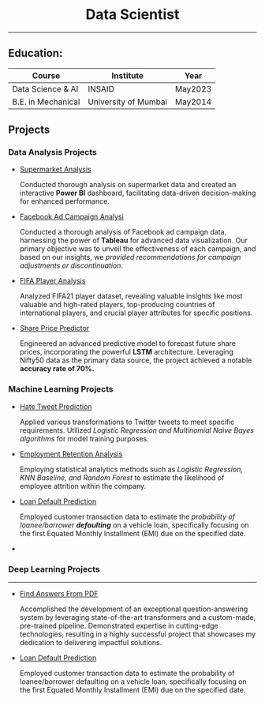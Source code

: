 # <center> Data Scientist </center>

---

## Education:

|Course|Institute|Year|
|---|---|---|
| Data Science & AI | INSAID | May2023 |
| B.E. in Mechanical | University of Mumbai | May2014 |

## Projects

### Data Analysis Projects

* [Supermarket Analysis](sample_page)

    Conducted thorough analysis on supermarket data and created an interactive **Power BI** dashboard, facilitating data-driven decision-making for enhanced performance.

* [Facebook Ad Campaign Analysi]()

    Conducted a thorough analysis of Facebook ad campaign data, harnessing the power of **Tableau** for advanced data visualization. Our primary objective was to unveil the effectiveness of each campaign, and based on our insights, we *provided recommendations for campaign adjustments or discontinuation*.

* [FIFA Player Analysis]()

    Analyzed FIFA21 player dataset, revealing valuable insights like most valuable and high-rated players, top-producing countries of international players, and crucial player attributes for specific positions.

* [Share Price Predictor]()
  
    Engineered an advanced predictive model to forecast future share prices, incorporating the powerful **LSTM** architecture. Leveraging Nifty50 data as the primary data source, the project achieved a notable **accuracy rate of 70%.**

### Machine Learning Projects

* [Hate Tweet Prediction](/hatetweetread)

    Applied various transformations to Twitter tweets to meet specific requirements. Utilized *Logistic Regression and Multinomial Naive Bayes algorithms* for model training purposes.

* [Employment Retention Analysis]()

    Employing statistical analytics methods such as *Logistic Regression, KNN Baseline, and Random Forest* to estimate the likelihood of employee attrition within the company.

* [Loan Default Prediction]()

    Employed customer transaction data to estimate the *probability of loanee/borrower* ***defaulting*** on a vehicle loan, specifically focusing on the first Equated Monthly Installment (EMI) due on the specified date.
* 
### Deep Learning Projects

---
* [Find Answers From PDF](/pdfread)

    Accomplished the development of an exceptional question-answering system by leveraging state-of-the-art transformers and a custom-made, pre-trained pipeline. Demonstrated expertise in cutting-edge technologies, resulting in a highly successful project that showcases my dedication to delivering impactful solutions.
* [Loan Default Prediction]()

    Employed customer transaction data to estimate the probability of loanee/borrower defaulting on a vehicle loan, specifically focusing on the first Equated Monthly Installment (EMI) due on the specified date.

